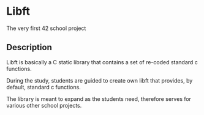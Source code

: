 # Libft
The very first 42 school project

## Description
Libft is basically a C static library that contains a set of re-coded standard c functions.

During the study, students are guided to create own libft that provides, by default, standard c functions.

The library is meant to expand as the students need, therefore serves for various other school projects.
